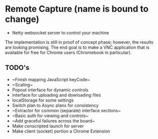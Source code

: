 # Remote Capture (name is bound to change)

- Netty websocket server to control your machine

The implementation is still in proof of concept phase; however, the results are
looking promising. The end goal is to make a VNC application that is available
for free for Chrome users (Chromebook in particular).

## TODO's

- ~Finish mapping JavaScript keyCode~
- ~Scaling~
- Popout interface for dynamic controls
- interface for uploading and dowloading files
- localStorage for some settings
- Switch plan to Async plans for consistency
- ~Extractor for common (separate) interface sections~
- ~Basic auth for viewing and controls~
- ~Add graceful failures across the board~
- Make conscripted launch for server
- Make client (socket) portion a Chrome Extension
